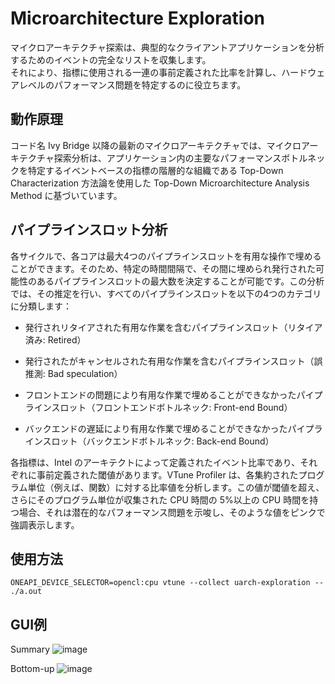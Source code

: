 # Microarchitecture Exploration
マイクロアーキテクチャ探索は、典型的なクライアントアプリケーションを分析するためのイベントの完全なリストを収集します。  
それにより、指標に使用される一連の事前定義された比率を計算し、ハードウェアレベルのパフォーマンス問題を特定するのに役立ちます。  

## 動作原理
コード名 Ivy Bridge 以降の最新のマイクロアーキテクチャでは、マイクロアーキテクチャ探索分析は、アプリケーション内の主要なパフォーマンスボトルネックを特定するイベントベースの指標の階層的な組織である Top-Down Characterization 方法論を使用した Top-Down Microarchitecture Analysis Method に基づいています。

## パイプラインスロット分析
各サイクルで、各コアは最大4つのパイプラインスロットを有用な操作で埋めることができます。そのため、特定の時間間隔で、その間に埋められ発行された可能性のあるパイプラインスロットの最大数を決定することが可能です。この分析では、その推定を行い、すべてのパイプラインスロットを以下の4つのカテゴリに分類します：

- 発行されリタイアされた有用な作業を含むパイプラインスロット（リタイア済み: Retired）

- 発行されたがキャンセルされた有用な作業を含むパイプラインスロット（誤推測: Bad speculation）

- フロントエンドの問題により有用な作業で埋めることができなかったパイプラインスロット（フロントエンドボトルネック: Front-end Bound）

- バックエンドの遅延により有用な作業で埋めることができなかったパイプラインスロット（バックエンドボトルネック: Back-end Bound）


各指標は、Intel のアーキテクトによって定義されたイベント比率であり、それぞれに事前定義された閾値があります。VTune Profiler は、各集約されたプログラム単位（例えば、関数）に対する比率値を分析します。この値が閾値を超え、さらにそのプログラム単位が収集された CPU 時間の 5%以上の CPU 時間を持つ場合、それは潜在的なパフォーマンス問題を示唆し、そのような値をピンクで強調表示します。

## 使用方法
```
ONEAPI_DEVICE_SELECTOR=opencl:cpu vtune --collect uarch-exploration -- ./a.out
```
## GUI例
Summary
![image](https://github.com/user-attachments/assets/95d51232-f1a1-4805-a66b-71684863b6c4)


Bottom-up
![image](https://github.com/user-attachments/assets/f618f157-f6c2-4098-92ca-04153f97f025)


